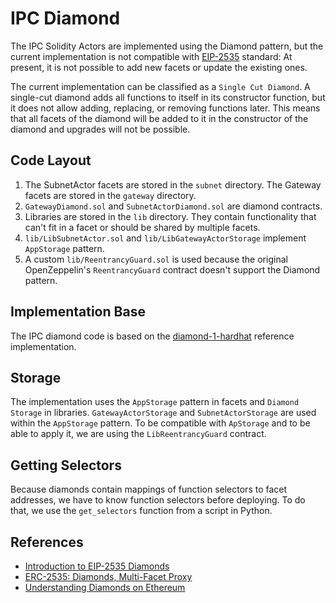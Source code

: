 # IPC Diamond

The IPC Solidity Actors are implemented using the Diamond pattern, but the current implementation
is not compatible with [EIP-2535](https://eips.ethereum.org/EIPS/eip-2535) standard:
At present, it is not possible to add new facets or update the existing ones.

The current implementation can be classified as a `Single Cut Diamond`.
A single-cut diamond adds all functions to itself in its constructor function,
but it does not allow adding, replacing, or removing functions later.
This means that all facets of the diamond will be added to it in the constructor of the diamond
and upgrades will not be possible.

## Code Layout

1. The SubnetActor facets are stored in the `subnet` directory. The Gateway facets are stored in the `gateway` directory.
2. `GatewayDiamond.sol` and `SubnetActorDiamond.sol` are diamond contracts.
3. Libraries are stored in the `lib` directory. They contain functionality that can't fit in a facet or should be shared by multiple facets.
4. `lib/LibSubnetActor.sol` and `lib/LibGatewayActorStorage` implement `AppStorage` pattern.
5. A custom `lib/ReentrancyGuard.sol` is used because the original OpenZeppelin's `ReentrancyGuard` contract doesn't support the Diamond pattern.

## Implementation Base
The IPC diamond code is based on the [diamond-1-hardhat](https://github.com/mudgen/diamond-1-hardhat/tree/main/contracts) reference implementation.

## Storage
The implementation uses the `AppStorage` pattern in facets and `Diamond Storage` in libraries.
`GatewayActorStorage` and `SubnetActorStorage` are used within the `AppStorage` pattern.
To be compatible with `ApStorage` and to be able to apply it, we are using the `LibReentrancyGuard` contract.

## Getting Selectors
Because diamonds contain mappings of function selectors to facet addresses, we have to know function selectors before deploying.
To do that, we use the `get_selectors` function from a script in Python.

## References
- [Introduction to EIP-2535 Diamonds](https://eip2535diamonds.substack.com/p/introduction-to-the-diamond-standard)
- [ERC-2535: Diamonds, Multi-Facet Proxy](https://eips.ethereum.org/EIPS/eip-2535#facets-state-variables-and-diamond-storage)
- [Understanding Diamonds on Ethereum](https://dev.to/mudgen/understanding-diamonds-on-ethereum-1fb)
